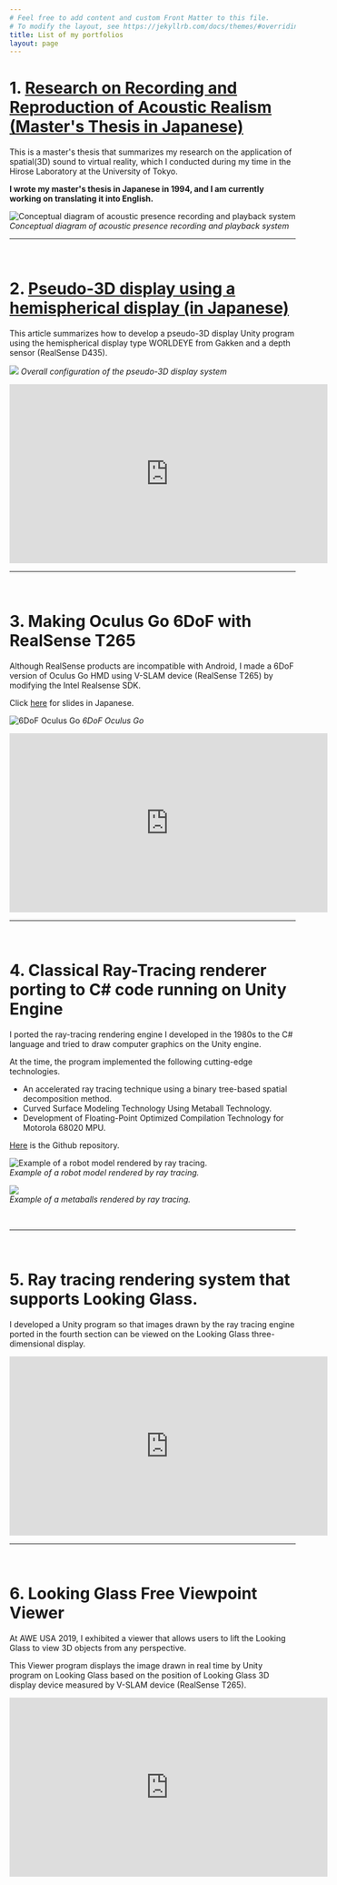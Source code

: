 ```yaml
---
# Feel free to add content and custom Front Matter to this file.
# To modify the layout, see https://jekyllrb.com/docs/themes/#overriding-theme-defaults
title: List of my portfolios
layout: page
---
```

# 1. [Research on Recording and Reproduction of Acoustic Realism (Master's Thesis in Japanese)](/assets/master_thesis.pdf)

This is a master's thesis that summarizes my research on the application of spatial(3D) sound to virtual reality, which I conducted during my time in the Hirose Laboratory at the University of Tokyo.

**I wrote my master's thesis in Japanese in 1994, and I am currently working on translating it into English.**

![Conceptual diagram of acoustic presence recording and playback system](/assets/pic1-1.png)
*Conceptual diagram of acoustic presence recording and playback system*
<br/>

***
<br/>

# 2. [Pseudo-3D display using a hemispherical display (in Japanese)](https://engineering.mercari.com/blog/entry/2018-12-11-120000/)

This article summarizes how to develop a pseudo-3D display Unity program using the hemispherical display type WORLDEYE from Gakken and a depth sensor (RealSense D435).

![](/assets/pic2-1.jpg)
*Overall configuration of the pseudo-3D display system*

<iframe width="560" height="315" src="https://www.youtube.com/embed/h90oY6eslwk" title="YouTube video player" frameborder="0" allow="accelerometer; autoplay; clipboard-write; encrypted-media; gyroscope; picture-in-picture" allowfullscreen></iframe>

<br/>

***
<br/>

# 3. Making Oculus Go 6DoF with RealSense T265

Although RealSense products are incompatible with Android, I made a 6DoF version of Oculus Go HMD using V-SLAM device (RealSense T265) by modifying the Intel Realsense SDK.

Click [here](https://www.slideshare.net/mitsunorisatomi5/androidrealsense-d400t265) for slides in Japanese.

![6DoF Oculus Go](/assets/pic3-1.jpg)
*6DoF Oculus Go*

<iframe width="560" height="315" src="https://www.youtube.com/embed/TJmLAkr6YX8" title="YouTube video player" frameborder="0" allow="accelerometer; autoplay; clipboard-write; encrypted-media; gyroscope; picture-in-picture" allowfullscreen></iframe>

<br/>

***
<br/>

# 4. Classical Ray-Tracing renderer porting to C# code running on Unity Engine

I ported the ray-tracing rendering engine I developed in the 1980s to the C# language and tried to draw computer graphics on the Unity engine.

At the time, the program implemented the following cutting-edge technologies.

* An accelerated ray tracing technique using a binary tree-based spatial decomposition method.
* Curved Surface Modeling Technology Using Metaball Technology.
* Development of Floating-Point Optimized Compilation Technology for Motorola 68020 MPU.

[Here](https://github.com/UnlimitedBuildWorks/EXRAYtracer) is the Github repository.

![Example of a robot model rendered by ray tracing.](/assets/pic4-1.png)  
*Example of a robot model rendered by ray tracing.*

![](/assets/pic4-2.png)  
*Example of a metaballs rendered by ray tracing.*

<br/>

***
<br/>

# 5. Ray tracing rendering system that supports Looking Glass.

I developed a Unity program so that images drawn by the ray tracing engine ported in the fourth section can be viewed on the Looking Glass three-dimensional display.

<iframe width="560" height="315" src="https://www.youtube.com/embed/vdh2d5QDAt0" title="YouTube video player" frameborder="0" allow="accelerometer; autoplay; clipboard-write; encrypted-media; gyroscope; picture-in-picture" allowfullscreen></iframe>

<br/>

***
<br/>

# 6. Looking Glass Free Viewpoint Viewer

At AWE USA 2019, I exhibited a viewer that allows users to lift the Looking Glass to view 3D objects from any perspective.

This Viewer program displays the image drawn in real time by Unity program on Looking Glass based on the position of Looking Glass 3D display device measured by V-SLAM device (RealSense T265).

<iframe width="560" height="315" src="https://www.youtube.com/embed/kj9qpgcOim8" title="YouTube video player" frameborder="0" allow="accelerometer; autoplay; clipboard-write; encrypted-media; gyroscope; picture-in-picture" allowfullscreen></iframe>






